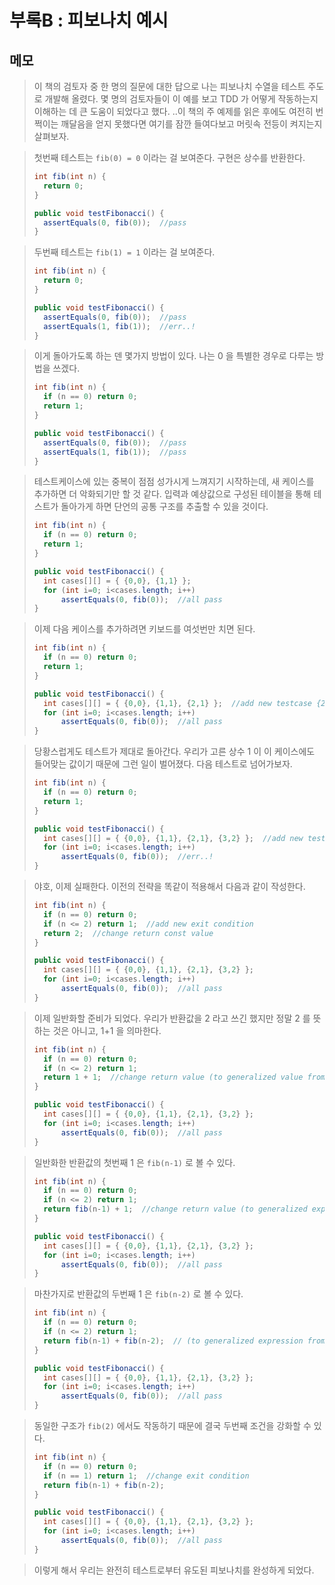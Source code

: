 # 부록B : 피보나치 예시


## 메모

> 이 책의 검토자 중 한 명의 질문에 대한 답으로 나는 피보나치 수열을 테스트 주도로 개발해 올렸다. 몇 명의 검토자들이 이 예를 보고 TDD 가 어떻게 작동하는지 이해하는 데 큰 도움이 되었다고 했다. ..이 책의 주 예제를 읽은 후에도 여전히 번쩍이는 깨달음을 얻지 못했다면 여기를 잠깐 들여다보고 머릿속 전등이 켜지는지 살펴보자.


> 첫번째 테스트는 `fib(0) = 0` 이라는 걸 보여준다. 구현은 상수를 반환한다.  
> ```java
> int fib(int n) {
> 	return 0;
> }
> 
> public void testFibonacci() {
> 	assertEquals(0, fib(0));  //pass
> }
> ```


> 두번째 테스트는 `fib(1) = 1` 이라는 걸 보여준다.  
> ```java
> int fib(int n) {
> 	return 0;
> }
> 
> public void testFibonacci() {
> 	assertEquals(0, fib(0));  //pass
> 	assertEquals(1, fib(1));  //err..!
> }
> ```


> 이게 돌아가도록 하는 덴 몇가지 방법이 있다. 나는 0 을 특별한 경우로 다루는 방법을 쓰겠다.  
> ```java
> int fib(int n) {
> 	if (n == 0) return 0;
> 	return 1;
> }
> 
> public void testFibonacci() {
> 	assertEquals(0, fib(0));  //pass
> 	assertEquals(1, fib(1));  //pass
> }
> ```


> 테스트케이스에 있는 중복이 점점 성가시게 느껴지기 시작하는데, 새 케이스를 추가하면 더 악화되기만 할 것 같다. 입력과 예상값으로 구성된 테이블을 통해 테스트가 돌아가게 하면 단언의 공통 구조를 추출할 수 있을 것이다.  
> ```java
> int fib(int n) {
> 	if (n == 0) return 0;
> 	return 1;
> }
> 
> public void testFibonacci() {
> 	int cases[][] = { {0,0}, {1,1} };
> 	for (int i=0; i<cases.length; i++)
> 		assertEquals(0, fib(0));  //all pass
> }
> ```


> 이제 다음 케이스를 추가하려면 키보드를 여섯번만 치면 된다.  
> ```java
> int fib(int n) {
> 	if (n == 0) return 0;
> 	return 1;
> }
> 
> public void testFibonacci() {
> 	int cases[][] = { {0,0}, {1,1}, {2,1} };  //add new testcase {2,1}
> 	for (int i=0; i<cases.length; i++)
> 		assertEquals(0, fib(0));  //all pass
> }
> ```


> 당황스럽게도 테스트가 제대로 돌아간다. 우리가 고른 상수 1 이 이 케이스에도 들어맞는 값이기 때문에 그런 일이 벌어졌다. 다음 테스트로 넘어가보자.  
> ```java
> int fib(int n) {
> 	if (n == 0) return 0;
> 	return 1;
> }
> 
> public void testFibonacci() {
> 	int cases[][] = { {0,0}, {1,1}, {2,1}, {3,2} };  //add new testcase {3,2}
> 	for (int i=0; i<cases.length; i++)
> 		assertEquals(0, fib(0));  //err..!
> }
> ```


> 야호, 이제 실패한다. 이전의 전략을 똑같이 적용해서 다음과 같이 작성한다.  
> ```java
> int fib(int n) {
> 	if (n == 0) return 0;
> 	if (n <= 2) return 1;  //add new exit condition
> 	return 2;  //change return const value
> }
> 
> public void testFibonacci() {
> 	int cases[][] = { {0,0}, {1,1}, {2,1}, {3,2} };
> 	for (int i=0; i<cases.length; i++)
> 		assertEquals(0, fib(0));  //all pass
> }
> ```


> 이제 일반화할 준비가 되었다. 우리가 반환값을 2 라고 쓰긴 했지만 정말 2 를 뜻하는 것은 아니고, 1+1 을 의마한다.  
> ```java
> int fib(int n) {
> 	if (n == 0) return 0;
> 	if (n <= 2) return 1;
> 	return 1 + 1;  //change return value (to generalized value from const value)
> }
> 
> public void testFibonacci() {
> 	int cases[][] = { {0,0}, {1,1}, {2,1}, {3,2} };
> 	for (int i=0; i<cases.length; i++)
> 		assertEquals(0, fib(0));  //all pass
> }
> ```


> 일반화한 반환값의 첫번째 1 은 `fib(n-1)` 로 볼 수 있다.  
> ```java
> int fib(int n) {
> 	if (n == 0) return 0;
> 	if (n <= 2) return 1;
> 	return fib(n-1) + 1;  //change return value (to generalized expression from generalized value)
> }
> 
> public void testFibonacci() {
> 	int cases[][] = { {0,0}, {1,1}, {2,1}, {3,2} };
> 	for (int i=0; i<cases.length; i++)
> 		assertEquals(0, fib(0));  //all pass
> }
> ```


> 마찬가지로 반환값의 두번째 1 은 `fib(n-2)` 로 볼 수 있다.  
> ```java
> int fib(int n) {
> 	if (n == 0) return 0;
> 	if (n <= 2) return 1;
> 	return fib(n-1) + fib(n-2);  // (to generalized expression from generalized value)
> }
> 
> public void testFibonacci() {
> 	int cases[][] = { {0,0}, {1,1}, {2,1}, {3,2} };
> 	for (int i=0; i<cases.length; i++)
> 		assertEquals(0, fib(0));  //all pass
> }
> ```


> 동일한 구조가 `fib(2)` 에서도 작동하기 때문에 결국 두번째 조건을 강화할 수 있다.  
> ```java
> int fib(int n) {
> 	if (n == 0) return 0;
> 	if (n == 1) return 1;  //change exit condition
> 	return fib(n-1) + fib(n-2);
> }
> 
> public void testFibonacci() {
> 	int cases[][] = { {0,0}, {1,1}, {2,1}, {3,2} };
> 	for (int i=0; i<cases.length; i++)
> 		assertEquals(0, fib(0));  //all pass
> }
> ```


> 이렇게 해서 우리는 완전히 테스트로부터 유도된 피보나치를 완성하게 되었다.


